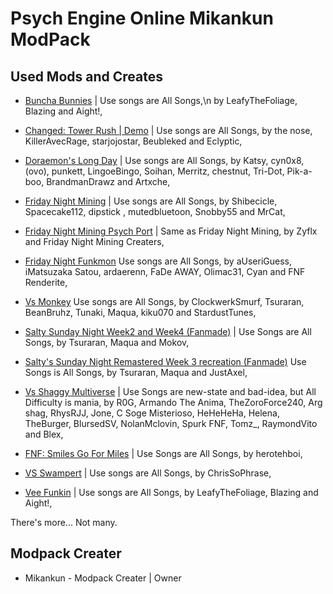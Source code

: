 # Psych Engine Online Mikankun ModPack

## Used Mods and Creates
* [Buncha Bunnies](https://gamebanana.com/mods/414128) | Use songs are All Songs,\n
by LeafyTheFoliage, Blazing and Aight!,

* [Changed: Tower Rush | Demo](https://gamebanana.com/mods/454912) | Use songs are All Songs,
by the nose, KillerAvecRage, starjojostar, Beubleked and Eclyptic,

* [Doraemon's Long Day](https://gamebanana.com/wips/75035) | Use songs are All Songs,
by Katsy, cyn0x8, (ovo), punkett, LingoeBingo, Soihan, Merritz, chestnut, Tri-Dot, Pik-a-boo, BrandmanDrawz and Artxche,

* [Friday Night Mining](https://gamebanana.com/wips/56803) | Use songs are All Songs,
by Shibecicle, Spacecake112, dipstick , mutedbluetoon, Snobby55 and MrCat,

* [Friday Night Mining Psych Port](https://gamebanana.com/mods/368732) | Same as Friday Night Mining,
by Zyflx and Friday Night Mining Creaters,

* [Friday Night Funkmon](https://gamebanana.com/mods/404930) Use songs are All Songs,
by aUseriGuess, iMatsuzaka Satou, ardaerenn, FaDe AWAY, Olimac31, Cyan and FNF Renderite,

* [Vs Monkey](https://gamebanana.com/mods/316160) Use songs are All Songs,
by ClockwerkSmurf, Tsuraran, BeanBruhz, Tunaki, Maqua, kiku070 and StardustTunes,

* [Salty Sunday Night Week2 and Week4 (Fanmade)](https://gamebanana.com/mods/464549) | Use Songs are All Songs,
by Tsuraran, Maqua and Mokov,

* [Salty's Sunday Night Remastered Week 3 recreation (Fanmade)](https://www.youtube.com/watch?v=ORTfYmg6wHw) Use Songs is All Songs,
by Tsuraran, Maqua and JustAxel,

* [Vs Shaggy Multiverse](https://gamebanana.com/mods/419977) | Use Songs are new-state and bad-idea, but All Difficulty is mania,
by R0G, Armando The Anima, TheZoroForce240, Arg shag, RhysRJJ, Jone, C Soge Misterioso, HeHeHeHa, Helena, TheBurger, BlursedSV, NolanMclovin, Spurk FNF, Tomz_, RaymondVito and Blex,

* [FNF: Smiles Go For Miles](https://gamebanana.com/mods/429644) | Use Songs are All Songs,
by herotehboi,

* [VS Swampert](https://gamebanana.com/mods/346296) | Use songs are All Songs,
by ChrisSoPhrase,

* [Vee Funkin](https://gamebanana.com/mods/369039) | Use songs are All Songs,
by LeafyTheFoliage, Blazing and Aight!,

There's more... Not many.
## Modpack Creater
* Mikankun - Modpack Creater | Owner